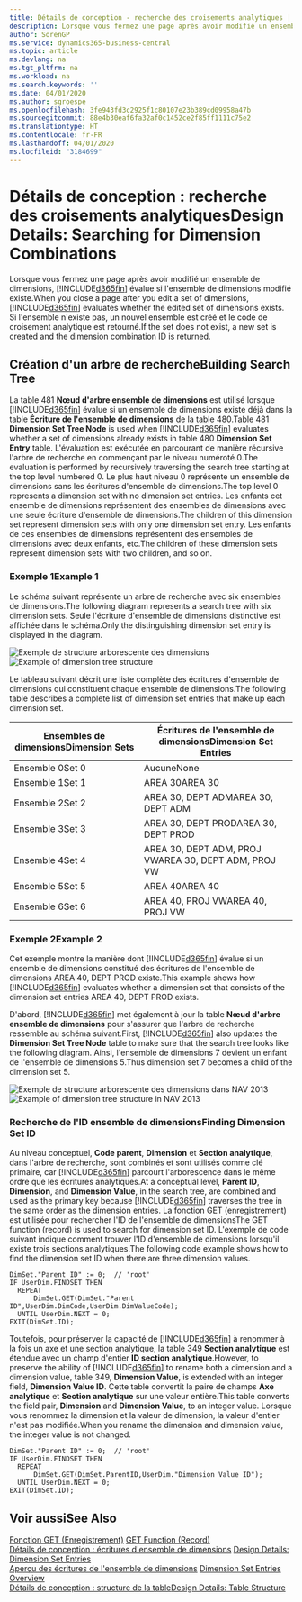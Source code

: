```yaml
---
title: Détails de conception - recherche des croisements analytiques | Microsoft Docs
description: Lorsque vous fermez une page après avoir modifié un ensemble de dimensions, Business Central évalue si l'ensemble de dimensions modifié existe. Si l'ensemble n'existe pas, un nouvel ensemble est créé et le code de croisement analytique est retourné.
author: SorenGP
ms.service: dynamics365-business-central
ms.topic: article
ms.devlang: na
ms.tgt_pltfrm: na
ms.workload: na
ms.search.keywords: ''
ms.date: 04/01/2020
ms.author: sgroespe
ms.openlocfilehash: 3fe943fd3c2925f1c80107e23b389cd09958a47b
ms.sourcegitcommit: 88e4b30eaf6fa32af0c1452ce2f85ff1111c75e2
ms.translationtype: HT
ms.contentlocale: fr-FR
ms.lasthandoff: 04/01/2020
ms.locfileid: "3184699"
---
```

# <a name="design-details-searching-for-dimension-combinations"></a><span data-ttu-id="83527-104">Détails de conception : recherche des croisements analytiques</span><span class="sxs-lookup"><span data-stu-id="83527-104">Design Details: Searching for Dimension Combinations</span></span>
<span data-ttu-id="83527-105">Lorsque vous fermez une page après avoir modifié un ensemble de dimensions, [!INCLUDE[d365fin](includes/d365fin_md.md)] évalue si l'ensemble de dimensions modifié existe.</span><span class="sxs-lookup"><span data-stu-id="83527-105">When you close a page after you edit a set of dimensions, [!INCLUDE[d365fin](includes/d365fin_md.md)] evaluates whether the edited set of dimensions exists.</span></span> <span data-ttu-id="83527-106">Si l'ensemble n'existe pas, un nouvel ensemble est créé et le code de croisement analytique est retourné.</span><span class="sxs-lookup"><span data-stu-id="83527-106">If the set does not exist, a new set is created and the dimension combination ID is returned.</span></span>  

## <a name="building-search-tree"></a><span data-ttu-id="83527-107">Création d'un arbre de recherche</span><span class="sxs-lookup"><span data-stu-id="83527-107">Building Search Tree</span></span>  
 <span data-ttu-id="83527-108">La table 481 **Nœud d'arbre ensemble de dimensions** est utilisé lorsque [!INCLUDE[d365fin](includes/d365fin_md.md)] évalue si un ensemble de dimensions existe déjà dans la table **Écriture de l'ensemble de dimensions** de la table 480.</span><span class="sxs-lookup"><span data-stu-id="83527-108">Table 481 **Dimension Set Tree Node** is used when [!INCLUDE[d365fin](includes/d365fin_md.md)] evaluates whether a set of dimensions already exists in table 480 **Dimension Set Entry** table.</span></span> <span data-ttu-id="83527-109">L'évaluation est exécutée en parcourant de manière récursive l'arbre de recherche en commençant par le niveau numéroté 0.</span><span class="sxs-lookup"><span data-stu-id="83527-109">The evaluation is performed by recursively traversing the search tree starting at the top level numbered 0.</span></span> <span data-ttu-id="83527-110">Le plus haut niveau 0 représente un ensemble de dimensions sans les écritures d'ensemble de dimensions.</span><span class="sxs-lookup"><span data-stu-id="83527-110">The top level 0 represents a dimension set with no dimension set entries.</span></span> <span data-ttu-id="83527-111">Les enfants cet ensemble de dimensions représentent des ensembles de dimensions avec une seule écriture d'ensemble de dimensions.</span><span class="sxs-lookup"><span data-stu-id="83527-111">The children of this dimension set represent dimension sets with only one dimension set entry.</span></span> <span data-ttu-id="83527-112">Les enfants de ces ensembles de dimensions représentent des ensembles de dimensions avec deux enfants, etc.</span><span class="sxs-lookup"><span data-stu-id="83527-112">The children of these dimension sets represent dimension sets with two children, and so on.</span></span>  

### <a name="example-1"></a><span data-ttu-id="83527-113">Exemple 1</span><span class="sxs-lookup"><span data-stu-id="83527-113">Example 1</span></span>  
 <span data-ttu-id="83527-114">Le schéma suivant représente un arbre de recherche avec six ensembles de dimensions.</span><span class="sxs-lookup"><span data-stu-id="83527-114">The following diagram represents a search tree with six dimension sets.</span></span> <span data-ttu-id="83527-115">Seule l'écriture d'ensemble de dimensions distinctive est affichée dans le schéma.</span><span class="sxs-lookup"><span data-stu-id="83527-115">Only the distinguishing dimension set entry is displayed in the diagram.</span></span>  

 <span data-ttu-id="83527-116">![Exemple de structure arborescente des dimensions](media/nav2013_dimension_tree.png "Exemple de structure arborescente des dimensions")</span><span class="sxs-lookup"><span data-stu-id="83527-116">![Example of dimension tree structure](media/nav2013_dimension_tree.png "Example of dimension tree structure")</span></span>  

 <span data-ttu-id="83527-117">Le tableau suivant décrit une liste complète des écritures d'ensemble de dimensions qui constituent chaque ensemble de dimensions.</span><span class="sxs-lookup"><span data-stu-id="83527-117">The following table describes a complete list of dimension set entries that make up each dimension set.</span></span>  

|<span data-ttu-id="83527-118">Ensembles de dimensions</span><span class="sxs-lookup"><span data-stu-id="83527-118">Dimension Sets</span></span>|<span data-ttu-id="83527-119">Écritures de l'ensemble de dimensions</span><span class="sxs-lookup"><span data-stu-id="83527-119">Dimension Set Entries</span></span>|  
|--------------------|---------------------------|  
|<span data-ttu-id="83527-120">Ensemble 0</span><span class="sxs-lookup"><span data-stu-id="83527-120">Set 0</span></span>|<span data-ttu-id="83527-121">Aucune</span><span class="sxs-lookup"><span data-stu-id="83527-121">None</span></span>|  
|<span data-ttu-id="83527-122">Ensemble 1</span><span class="sxs-lookup"><span data-stu-id="83527-122">Set 1</span></span>|<span data-ttu-id="83527-123">AREA 30</span><span class="sxs-lookup"><span data-stu-id="83527-123">AREA 30</span></span>|  
|<span data-ttu-id="83527-124">Ensemble 2</span><span class="sxs-lookup"><span data-stu-id="83527-124">Set 2</span></span>|<span data-ttu-id="83527-125">AREA 30, DEPT ADM</span><span class="sxs-lookup"><span data-stu-id="83527-125">AREA 30, DEPT ADM</span></span>|  
|<span data-ttu-id="83527-126">Ensemble 3</span><span class="sxs-lookup"><span data-stu-id="83527-126">Set 3</span></span>|<span data-ttu-id="83527-127">AREA 30, DEPT PROD</span><span class="sxs-lookup"><span data-stu-id="83527-127">AREA 30, DEPT PROD</span></span>|  
|<span data-ttu-id="83527-128">Ensemble 4</span><span class="sxs-lookup"><span data-stu-id="83527-128">Set 4</span></span>|<span data-ttu-id="83527-129">AREA 30, DEPT ADM, PROJ VW</span><span class="sxs-lookup"><span data-stu-id="83527-129">AREA 30, DEPT ADM, PROJ VW</span></span>|  
|<span data-ttu-id="83527-130">Ensemble 5</span><span class="sxs-lookup"><span data-stu-id="83527-130">Set 5</span></span>|<span data-ttu-id="83527-131">AREA 40</span><span class="sxs-lookup"><span data-stu-id="83527-131">AREA 40</span></span>|  
|<span data-ttu-id="83527-132">Ensemble 6</span><span class="sxs-lookup"><span data-stu-id="83527-132">Set 6</span></span>|<span data-ttu-id="83527-133">AREA 40, PROJ VW</span><span class="sxs-lookup"><span data-stu-id="83527-133">AREA 40, PROJ VW</span></span>|  

### <a name="example-2"></a><span data-ttu-id="83527-134">Exemple 2</span><span class="sxs-lookup"><span data-stu-id="83527-134">Example 2</span></span>  
 <span data-ttu-id="83527-135">Cet exemple montre la manière dont [!INCLUDE[d365fin](includes/d365fin_md.md)] évalue si un ensemble de dimensions constitué des écritures de l'ensemble de dimensions AREA 40, DEPT PROD existe.</span><span class="sxs-lookup"><span data-stu-id="83527-135">This example shows how [!INCLUDE[d365fin](includes/d365fin_md.md)] evaluates whether a dimension set that consists of the dimension set entries AREA 40, DEPT PROD exists.</span></span>  

 <span data-ttu-id="83527-136">D'abord, [!INCLUDE[d365fin](includes/d365fin_md.md)] met également à jour la table **Nœud d'arbre ensemble de dimensions** pour s'assurer que l'arbre de recherche ressemble au schéma suivant.</span><span class="sxs-lookup"><span data-stu-id="83527-136">First, [!INCLUDE[d365fin](includes/d365fin_md.md)] also updates the **Dimension Set Tree Node** table to make sure that the search tree looks like the following diagram.</span></span> <span data-ttu-id="83527-137">Ainsi, l'ensemble de dimensions 7 devient un enfant de l'ensemble de dimensions 5.</span><span class="sxs-lookup"><span data-stu-id="83527-137">Thus dimension set 7 becomes a child of the dimension set 5.</span></span>  

 <span data-ttu-id="83527-138">![Exemple de structure arborescente des dimensions dans NAV 2013](media/nav2013_dimension_tree_example2.png "Exemple de structure arborescente des dimensions dans NAV 2013")</span><span class="sxs-lookup"><span data-stu-id="83527-138">![Example of dimension tree structure in NAV 2013](media/nav2013_dimension_tree_example2.png "Example of dimension tree structure in NAV 2013")</span></span>  

### <a name="finding-dimension-set-id"></a><span data-ttu-id="83527-139">Recherche de l'ID ensemble de dimensions</span><span class="sxs-lookup"><span data-stu-id="83527-139">Finding Dimension Set ID</span></span>  
 <span data-ttu-id="83527-140">Au niveau conceptuel, **Code parent**, **Dimension** et **Section analytique**, dans l'arbre de recherche, sont combinés et sont utilisés comme clé primaire, car [!INCLUDE[d365fin](includes/d365fin_md.md)] parcourt l'arborescence dans le même ordre que les écritures analytiques.</span><span class="sxs-lookup"><span data-stu-id="83527-140">At a conceptual level, **Parent ID**, **Dimension**, and **Dimension Value**, in the search tree, are combined and used as the primary key because [!INCLUDE[d365fin](includes/d365fin_md.md)] traverses the tree in the same order as the dimension entries.</span></span> <span data-ttu-id="83527-141">La fonction GET (enregistrement) est utilisée pour rechercher l'ID de l'ensemble de dimensions</span><span class="sxs-lookup"><span data-stu-id="83527-141">The GET function (record) is used to search for dimension set ID.</span></span> <span data-ttu-id="83527-142">L'exemple de code suivant indique comment trouver l'ID d'ensemble de dimensions lorsqu'il existe trois sections analytiques.</span><span class="sxs-lookup"><span data-stu-id="83527-142">The following code example shows how to find the dimension set ID when there are three dimension values.</span></span>  

```  
DimSet."Parent ID" := 0;  // 'root'  
IF UserDim.FINDSET THEN  
  REPEAT  
      DimSet.GET(DimSet."Parent ID",UserDim.DimCode,UserDim.DimValueCode);  
  UNTIL UserDim.NEXT = 0;  
EXIT(DimSet.ID);  

```  

<span data-ttu-id="83527-143">Toutefois, pour préserver la capacité de [!INCLUDE[d365fin](includes/d365fin_md.md)] à renommer à la fois un axe et une section analytique, la table 349 **Section analytique** est étendue avec un champ d'entier **ID section analytique**.</span><span class="sxs-lookup"><span data-stu-id="83527-143">However, to preserve the ability of [!INCLUDE[d365fin](includes/d365fin_md.md)] to rename both a dimension and a dimension value, table 349, **Dimension Value**, is extended with an integer field, **Dimension Value ID**.</span></span> <span data-ttu-id="83527-144">Cette table convertit la paire de champs **Axe analytique** et **Section analytique** sur une valeur entière.</span><span class="sxs-lookup"><span data-stu-id="83527-144">This table converts the field pair, **Dimension** and **Dimension Value**, to an integer value.</span></span> <span data-ttu-id="83527-145">Lorsque vous renommez la dimension et la valeur de dimension, la valeur d'entier n'est pas modifiée.</span><span class="sxs-lookup"><span data-stu-id="83527-145">When you rename the dimension and dimension value, the integer value is not changed.</span></span>  

```  
DimSet."Parent ID" := 0;  // 'root'  
IF UserDim.FINDSET THEN  
  REPEAT  
      DimSet.GET(DimSet.ParentID,UserDim."Dimension Value ID");  
  UNTIL UserDim.NEXT = 0;  
EXIT(DimSet.ID);  

```  

## <a name="see-also"></a><span data-ttu-id="83527-146">Voir aussi</span><span class="sxs-lookup"><span data-stu-id="83527-146">See Also</span></span>  
 <span data-ttu-id="83527-147">[Fonction GET (Enregistrement)](/dynamics-nav/GET-Function--Record-)  </span><span class="sxs-lookup"><span data-stu-id="83527-147">[GET Function (Record)](/dynamics-nav/GET-Function--Record-)  </span></span>  
 <span data-ttu-id="83527-148">[Détails de conception : écritures d'ensemble de dimensions](design-details-dimension-set-entries.md) </span><span class="sxs-lookup"><span data-stu-id="83527-148">[Design Details: Dimension Set Entries](design-details-dimension-set-entries.md) </span></span>  
 <span data-ttu-id="83527-149">[Aperçu des écritures de l'ensemble de dimensions](design-details-dimension-set-entries-overview.md) </span><span class="sxs-lookup"><span data-stu-id="83527-149">[Dimension Set Entries Overview](design-details-dimension-set-entries-overview.md) </span></span>  
 [<span data-ttu-id="83527-150">Détails de conception : structure de la table</span><span class="sxs-lookup"><span data-stu-id="83527-150">Design Details: Table Structure</span></span>](design-details-table-structure.md)   
 

